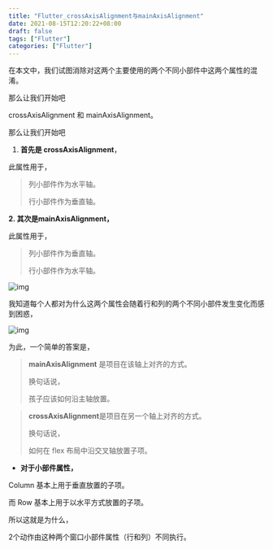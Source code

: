 ```yaml
---
title: "Flutter_crossAxisAlignment与mainAxisAlignment"
date: 2021-08-15T12:20:22+08:00
draft: false
tags: ["Flutter"]
categories: ["Flutter"]
---
```


在本文中，我们试图消除对这两个主要使用的两个不同小部件中这两个属性的混淆。

那么让我们开始吧

crossAxisAlignment 和 mainAxisAlignment。

那么让我们开始吧

1. **首先是 crossAxisAlignment**，

此属性用于，

> 列小部件作为水平轴。
>
> 行小部件作为垂直轴。

**2. 其次是mainAxisAlignment，**

此属性用于，

> 列小部件作为垂直轴。
>
> 行小部件作为水平轴。

![img](https://miro.medium.com/max/1400/1*N-ooT6NnJOY11r2XJmCSNw.png)

我知道每个人都对为什么这两个属性会随着行和列的两个不同小部件发生变化而感到困惑，

![img](https://miro.medium.com/max/996/1*YCNHjbmEGK4UVVQipNztaQ.gif)

为此，一个简单的答案是，

> **mainAxisAlignment** 是项目在该轴上对齐的方式。
>
> 换句话说，
>
> 孩子应该如何沿主轴放置。

> **crossAxisAlignment**是项目在另一个轴上对齐的方式。
>
> 换句话说，
>
> 如何在 flex 布局中沿交叉轴放置子项。

- **对于小部件属性，**

Column 基本上用于垂直放置的子项。

而 Row 基本上用于以水平方式放置的子项。

所以这就是为什么，

2个动作由这种两个窗口小部件属性（行和列）不同执行。

